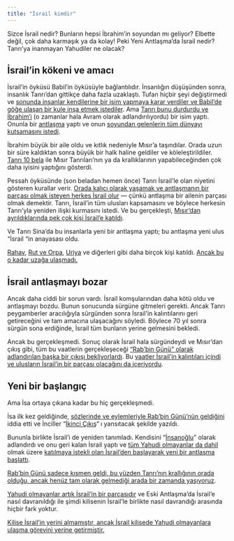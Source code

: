 ```yaml
---
title: "İsrail kimdir"
---
```



Sizce İsrail nedir? Bunların hepsi İbrahim’in soyundan mı geliyor? Elbette değil, çok daha karmaşık ya da kolay! Peki Yeni Antlaşma’da İsrail nedir? Tanrı’ya inanmayan Yahudiler ne olacak?


## İsrail’in kökeni ve amacı

<a name="ce07"></a>
İsrail’in öyküsü Babil’in öyküsüyle bağlantılıdır. İnsanlığın düşüşünden sonra, insanlık Tanrı’dan gittikçe daha fazla uzaklaştı. Tufan hiçbir şeyi değiştirmedi ve [sonunda insanlar kendilerine bir isim yapmaya karar verdiler ve Babil’de göğe ulaşan bir kule inşa etmek istediler](https://www.bibleserver.com/TR/Yarat%C4%B1l%C4%B1%C5%9F11%3A1-10). Ama [Tanrı bunu durdurdu ve İbrahim’i](https://www.bibleserver.com/TR/Yarat%C4%B1l%C4%B1%C5%9F12%3A1-2) (o zamanlar hala Avram olarak adlandırılıyordu) bir isim yaptı. Onunla bir [antlaşma](../../../background/israel/expl/gods-covenant) yaptı ve onun [soyundan gelenlerin tüm dünyayı kutsamasını istedi](https://www.bibleserver.com/TR/Yarat%C4%B1l%C4%B1%C5%9F12%3A3).

İbrahim büyük bir aile oldu ve kıtlık nedeniyle Mısır’a taşındılar. Orada uzun bir süre kaldıktan sonra büyük bir halk haline geldiler ve köleleştirildiler. [Tanrı 10 bela](../../../bible/exodus/expl/the-plagues-in-egypt) ile Mısır Tanrıları’nın ya da krallıklarının yapabileceğinden çok daha iyisini yaptığını gösterdi.

Pessah öyküsünde (son beladan hemen önce) Tanrı İsrail’le olan niyetini gösteren kurallar verir. [Orada kalıcı olarak yaşamak ve antlaşmanın bir parçası olmak isteyen herkes İsrail olur](https://www.bibleserver.com/TR/M%C4%B1s%C4%B1rdan%20%C3%87%C4%B1k%C4%B1%C5%9F12%3A48-49) — çünkü antlaşma bir ailenin parçası olmak demektir. Tanrı, İsrail’in tüm ulusları kapsamasını ve böylece herkesin Tanrı’yla yeniden ilişki kurmasını istedi. Ve bu gerçekleşti, [Mısır’dan ayrıldıklarında pek çok kişi İsrail’e katıldı](https://www.bibleserver.com/TR/M%C4%B1s%C4%B1rdan%20%C3%87%C4%B1k%C4%B1%C5%9F12%3A38).

Ve Tanrı Sina’da bu insanlarla yeni bir antlaşma yaptı; bu antlaşma yeni ulus “İsrail “in anayasası oldu.

[Rahav](https://www.bibleserver.com/TR/Ye%C5%9Fu2), [Rut ve Orpa](https://www.bibleserver.com/TR/Rut1), [Uriya](https://www.bibleserver.com/TR/2.Samuel11%3A3) ve diğerleri gibi daha birçok kişi katıldı. [Ancak bu o kadar uzağa ulaşmadı.](https://www.bibleserver.com/TR/Matta23%3A15)


## İsrail antlaşmayı bozar

<a name="3ae6"></a>
Ancak daha ciddi bir sorun vardı. İsrail komşularından daha kötü oldu ve antlaşmayı bozdu. Bunun sonucunda sürgüne gitmeleri gerekti. Ancak Tanrı peygamberler aracılığıyla sürgünden sonra İsrail’in kalıntılarını geri getireceğini ve tam amacına ulaşacağını söyledi. Böylece 70 yıl sonra sürgün sona erdiğinde, İsrail tüm bunların yerine gelmesini bekledi.

Ancak bu gerçekleşmedi. Sonuç olarak İsrail hala sürgündeydi ve Mısır’dan çıkış gibi, tüm bu vaatlerin gerçekleşeceği [“Rab’bin Günü” olarak adlandırılan başka bir çıkışı bekliyorlardı](../../../background/israel/expl/the-day-of-the-lord). Bu [vaatler İsrail’in kalıntıları içindi ve ulusların İsrail’in bir parçası olacağını da içeriyordu](../../../background/israel/expl/the-church-is-part-of-israel).


## Yeni bir başlangıç

<a name="b08f"></a>
Ama İsa ortaya çıkana kadar bu hiç gerçekleşmedi.

İsa ilk kez geldiğinde, [sözlerinde ve eylemleriyle Rab’bin Günü’nün geldiğini](../../../background/israel/expl/jesus-and-the-covenant) iddia etti ve İnciller “[İkinci Çıkış](../../../background/israel/expl/the-second-exodus)“ ı yansıtacak şekilde yazıldı.

Bununla birlikte İsrail’i de yeniden tanımladı. Kendisini “[İnsanoğlu](../../../bible/daniel/expl/the-son-of-man-and-the-remnant)” olarak adlandırdı ve onu geri kalan İsrail yaptı ve [tüm Yahudi olmayanlar da dahil ](../../../background/israel/expl/the-remnant-of-israel)olmak üzere [katılmaya istekli olan İsrail’den başlayarak yeni bir antlaşma başlattı](https://www.bibleserver.com/TR/Matta15%3A24).

[Rab’bin Günü sadece kısmen geldi, bu yüzden Tanrı’nın krallığının orada olduğu, ancak henüz tam olarak gelmediği arada bir zamanda yaşıyoruz](../../../background/israel/expl/jesus-and-the-covenant#1438).

[Yahudi olmayanlar artık İsrail’in bir parçasıdır](../../../background/israel/expl/the-church-is-part-of-israel) ve Eski Antlaşma’da İsrail’e nasıl davranıldığı ile şimdi kilisenin İsrail’le birlikte nasıl davrandığı arasında hiçbir fark yoktur.

[Kilise İsrail’in yerini almamıştır, ancak İsrail kilisede Yahudi olmayanlara ulaşma görevini yerine getirmiştir.](https://www.bibleserver.com/TR/Romal%C4%B1lar9)






[](https://github.com/revelation-today/revelation-today/blob/main/exampleSite/content/docs/background/israel/expl/who-is-israel.tr.md)
